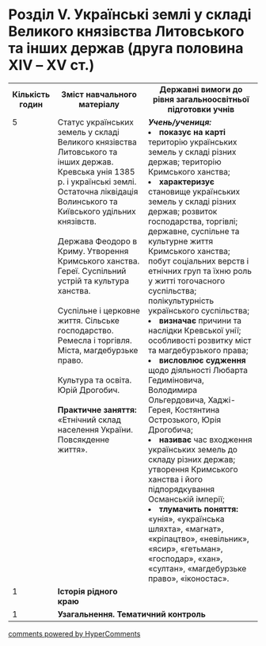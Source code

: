 <div id="hypercomments_widget" class="js-hypercomments-widget invisible"></div>

# Розділ V. Українські землі у складі Великого князівства Литовського та інших держав (друга половина ХІV – ХV ст.)

<table>
  <tr>
    <td width="10%" align="center"><b>Кількість годин</b></td>  
    <td width="40%" align="center"><b>Зміст навчального матеріалу</b></td>
    <td width="50%" align="center"><b>Державні вимоги  до рівня загальноосвітньої підготовки учнів</b></td>
  </tr>
  <tr>
<td width="10%" style="vertical-align:top !important;">5</td>
    <td width="40%" style="vertical-align:top !important;">
Статус українських земель у складі Великого князівства Литовського та інших держав. Кревська унія 1385 р. і українські землі. Остаточна ліквідація Волинського та Київського удільних князівств.<br>
<br>
Держава Феодоро в Криму. Утворення Кримського ханства. Гереї. Суспільний устрій та культура ханства.<br>
<br>
Суспільне і церковне життя. Сільське господарство. Ремесла і торгівля. Міста, магдебурзьке право. <br>
<br>
Культура та освіта. Юрій Дрогобич.<br>
<br>
<b>Практичне заняття:</b><br>
«Етнічний склад населення України. Повсякденне життя».
</td>
    <td width="50%" style="vertical-align:top !important;">
<i><b>Учень/учениця:</b></i><br>
<li><b>показує на карті</b> територію українських земель у складі різних держав; територію Кримського ханства;</li>
<li><b>характеризує</b> становище українських земель у складі різних держав; розвиток господарства, торгівлі; державне, суспільне та культурне життя Кримського ханства; побут соціальних верств і етнічних груп та їхню роль у житті тогочасного суспільства; полікультурність українського суспільства;</li>
<li><b>визначає</b> причини та наслідки Кревської унії; особливості розвитку міст та магдебурзького права;</li>
<li><b>висловлює судження</b> щодо діяльності Любарта Гедиміновича, Володимира Ольгердовича, Хаджі-Герея, Костянтина Острозького, Юрія Дрогобича;</li>
<li><b>називає</b> час входження українських земель до складу різних держав; утворення Кримського ханства і його підпорядкування Османській імперії;</li>
<li><b>тлумачить поняття:</b> «унія», «українська шляхта», «магнат», «кріпацтво», «невільник», «ясир», «гетьман», «господар», «хан», «султан», «магдебурзьке право», «іконостас».</li>
</td>
  </tr>
<tr>
<td width="10%" style="vertical-align:top !important;">1</td>
<td width="40%" style="vertical-align:top !important;"><b>Історія рідного краю</b></td>
<td width="50%" style="vertical-align:top !important;"></td>
</tr>
  </tr>
<tr>
<td width="10%" style="vertical-align:top !important;">1</td>
<td colspan="2" style="vertical-align:top !important;"><b>Узагальнення. Тематичний контроль</b></td>
</tr>
</table>

<div class="js-hypercomments-container">
<a href="http://hypercomments.com" class="hc-link" title="comments widget">comments powered by HyperComments</a>
</div>